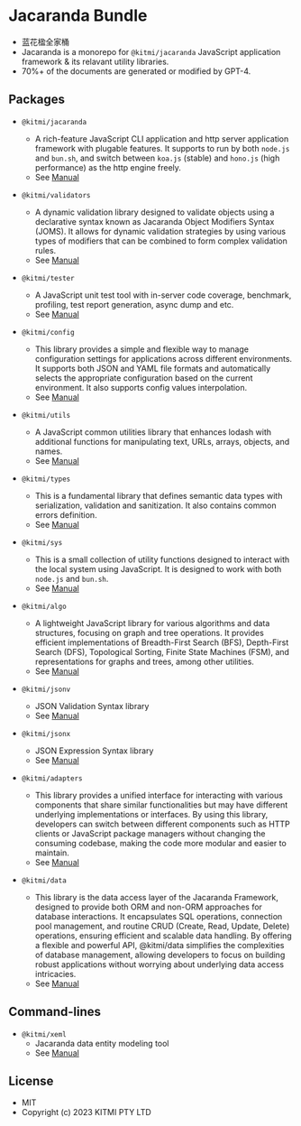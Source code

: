 # Jacaranda Bundle

- 蓝花楹全家桶
- Jacaranda is a monorepo for `@kitmi/jacaranda` JavaScript application framework & its relavant utility libraries.
- 70%+ of the documents are generated or modified by GPT-4. 

## Packages

- `@kitmi/jacaranda`
    - A rich-feature JavaScript CLI application and http server application framework with plugable features. It supports to run by both `node.js` and `bun.sh`, and switch between `koa.js` (stable) and `hono.js` (high performance) as the http engine freely.
    - See [Manual](https://kitmi.github.io/jacaranda/@kitmi/jacaranda/index.html)

- `@kitmi/validators`
    - A dynamic validation library designed to validate objects using a declarative syntax known as Jacaranda Object Modifiers Syntax (JOMS). It allows for dynamic validation strategies by using various types of modifiers that can be combined to form complex validation rules.
    - See [Manual](https://kitmi.github.io/jacaranda/@kitmi/validators/index.html)

- `@kitmi/tester`
    - A JavaScript unit test tool with in-server code coverage, benchmark, profiling, test report generation, async dump and etc.
    - See [Manual](https://kitmi.github.io/jacaranda/@kitmi/tester/index.html)

- `@kitmi/config`
    - This library provides a simple and flexible way to manage configuration settings for applications across different environments. It supports both JSON and YAML file formats and automatically selects the appropriate configuration based on the current environment. It also supports config values interpolation.
    - See [Manual](https://kitmi.github.io/jacaranda/@kitmi/config/index.html)

- `@kitmi/utils`
    - A JavaScript common utilities library that enhances lodash with additional functions for manipulating text, URLs, arrays, objects, and names.
    - See [Manual](https://kitmi.github.io/jacaranda/@kitmi/utils/index.html)

- `@kitmi/types`
    - This is a fundamental library that defines semantic data types with serialization, validation and sanitization. It also contains common errors definition.
    - See [Manual](https://kitmi.github.io/jacaranda/@kitmi/types/index.html)

- `@kitmi/sys`
    - This is a small collection of utility functions designed to interact with the local system using JavaScript. It is designed to work with both `node.js` and `bun.sh`.
    - See [Manual](https://kitmi.github.io/jacaranda/@kitmi/sys/index.html)

- `@kitmi/algo`
    - A lightweight JavaScript library for various algorithms and data structures, focusing on graph and tree operations. It provides efficient implementations of Breadth-First Search (BFS), Depth-First Search (DFS), Topological Sorting, Finite State Machines (FSM), and representations for graphs and trees, among other utilities.
    - See [Manual](https://kitmi.github.io/jacaranda/@kitmi/algo/index.html)

- `@kitmi/jsonv`
    - JSON Validation Syntax library
    - See [Manual](https://kitmi.github.io/jacaranda/@kitmi/jsonv/index.html)

- `@kitmi/jsonx`
    - JSON Expression Syntax library
    - See [Manual](https://kitmi.github.io/jacaranda/@kitmi/jsonx/index.html)

- `@kitmi/adapters`
    - This library provides a unified interface for interacting with various components that share similar functionalities but may have different underlying implementations or interfaces. By using this library, developers can switch between different components such as HTTP clients or JavaScript package managers without changing the consuming codebase, making the code more modular and easier to maintain. 
    - See [Manual](https://kitmi.github.io/jacaranda/@kitmi/adapters/index.html)

- `@kitmi/data`
    - This library is the data access layer of the Jacaranda Framework, designed to provide both ORM and non-ORM approaches for database interactions. It encapsulates SQL operations, connection pool management, and routine CRUD (Create, Read, Update, Delete) operations, ensuring efficient and scalable data handling. By offering a flexible and powerful API, @kitmi/data simplifies the complexities of database management, allowing developers to focus on building robust applications without worrying about underlying data access intricacies.
    - See [Manual](https://kitmi.github.io/jacaranda/data-manual.html)

## Command-lines

- `@kitmi/xeml`
  - Jacaranda data entity modeling tool
  - See [Manual](https://kitmi.github.io/jacaranda/@kitmi/xeml/index.html)

## License
- MIT
- Copyright (c) 2023 KITMI PTY LTD